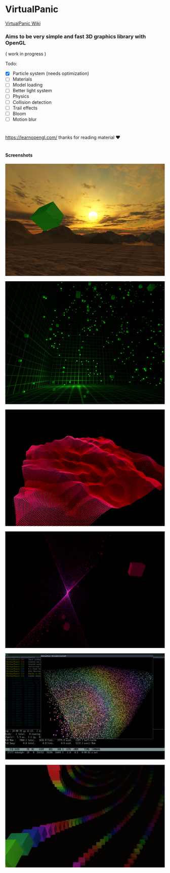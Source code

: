# VirtualPanic

[VirtualPanic Wiki](https://331uw13.github.io/VirtualPanicWiki/)

### Aims to be very simple and fast 3D graphics library with OpenGL
( work in progress )

Todo:

- [x] Particle system  (needs optimization)
- [ ] Materials
- [ ] Model loading
- [ ] Better light system
- [ ] Physics
- [ ] Collision detection
- [ ] Trail effects
- [ ] Bloom
- [ ] Motion blur

# 

https://learnopengl.com/  thanks for reading material :heart:
#

#### Screenshots

![](https://github.com/331uw13/VirtualPanic/blob/master/Images/skybox-test2.png)

![](https://github.com/331uw13/VirtualPanic/blob/master/Images/unnamed-04419-15-04.png)

![](https://github.com/331uw13/VirtualPanic/blob/master/Images/first-test-with-noise.png)

![](https://github.com/331uw13/VirtualPanic/blob/master/Images/pink.png)

![](https://github.com/331uw13/VirtualPanic/blob/master/Images/rainbow_block.png)

![](https://github.com/331uw13/VirtualPanic/blob/master/Images/rainbow.png)
